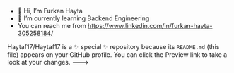 - 👋 Hi, I’m Furkan Hayta
- 🌱 I’m currently learning Backend Engineering
- You can reach me from https://www.linkedin.com/in/furkan-hayta-305258184/

Haytaf17/Haytaf17 is a ✨ special ✨ repository because its `README.md` (this file) appears on your GitHub profile.
You can click the Preview link to take a look at your changes.
--->
